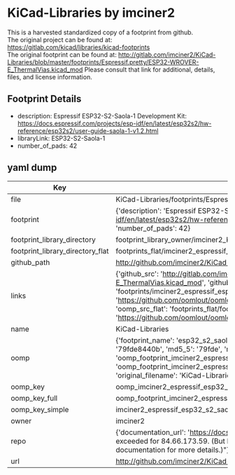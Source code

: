# KiCad-Libraries by imciner2  
This is a harvested standardized copy of a footprint from github.  
The original project can be found at:  
https://gitlab.com/kicad/libraries/kicad-footprints  
The original footprint can be found at:
http://gitlab.com/imciner2/KiCad-Libraries/blob/master/footprints/Espressif.pretty/ESP32-WROVER-E_ThermalVias.kicad_mod
Please consult that link for additional, details, files, and license information.  
## Footprint Details
* description: Espressif ESP32-S2-Saola-1 Development Kit: https://docs.espressif.com/projects/esp-idf/en/latest/esp32s2/hw-reference/esp32s2/user-guide-saola-1-v1.2.html  
* libraryLink: ESP32-S2-Saola-1  
* number_of_pads: 42  
## yaml dump  
| Key | Value |  
| --- | --- |  
| file | KiCad-Libraries/footprints/Espressif.pretty/ESP32-S2-Saola-1.kicad_mod |  
| footprint | {'description': 'Espressif ESP32-S2-Saola-1 Development Kit: https://docs.espressif.com/projects/esp-idf/en/latest/esp32s2/hw-reference/esp32s2/user-guide-saola-1-v1.2.html', 'libraryLink': 'ESP32-S2-Saola-1', 'number_of_pads': 42} |  
| footprint_library_directory | footprint_library_owner/imciner2_KiCad-Libraries |  
| footprint_library_directory_flat | footprints_flat/imciner2_espressif_esp32_s2_saola_1/working |  
| github_path | http://github.com/imciner2/KiCad-Libraries/blob/master/footprints/Espressif.pretty/ESP32-S2-Saola-1.kicad_mod |  
| links | {'github_src': 'http://gitlab.com/imciner2/KiCad-Libraries/blob/master/footprints/Espressif.pretty/ESP32-WROVER-E_ThermalVias.kicad_mod', 'github_src_repo': 'https://gitlab.com/kicad/libraries/kicad-footprints', 'oomp_bot': 'footprints/imciner2_espressif_esp32_s2_saola_1/working', 'oomp_bot_github': 'https://github.com/oomlout/oomlout_oomp_footprint_bot/tree/main/footprints/imciner2_espressif_esp32_s2_saola_1/working', 'oomp_src_flat': 'footprints_flat/footprints_flat/imciner2_espressif_esp32_s2_saola_1/working', 'oomp_src_flat_github': 'https://github.com/oomlout/oomlout_oomp_footprint_src/tree/main/footprints_flat/imciner2_espressif_esp32_s2_saola_1/working'} |  
| name | KiCad-Libraries |  
| oomp | {'footprint_name': 'esp32_s2_saola_1', 'library_name': 'espressif', 'md5': '79fde8440bc33c8848e14a4c95e92f85', 'md5_10': '79fde8440b', 'md5_5': '79fde', 'md5_6': '79fde8', 'oomp_key': 'oomp_imciner2_espressif_esp32_s2_saola_1', 'oomp_key_extra': 'oomp_footprint_imciner2_espressif_esp32_s2_saola_1', 'oomp_key_full': 'oomp_footprint_imciner2_espressif_esp32_s2_saola_1_79fde8', 'oomp_key_simple': 'imciner2_espressif_esp32_s2_saola_1', 'original_filename': 'KiCad-Libraries/footprints/Espressif.pretty/ESP32-S2-Saola-1.kicad_mod', 'owner_name': 'imciner2'} |  
| oomp_key | oomp_imciner2_espressif_esp32_s2_saola_1 |  
| oomp_key_full | oomp_footprint_imciner2_espressif_esp32_s2_saola_1 |  
| oomp_key_simple | imciner2_espressif_esp32_s2_saola_1 |  
| owner | imciner2 |  
| repo | {'documentation_url': 'https://docs.github.com/rest/overview/resources-in-the-rest-api#rate-limiting', 'message': "API rate limit exceeded for 84.66.173.59. (But here's the good news: Authenticated requests get a higher rate limit. Check out the documentation for more details.)"} |  
| url | http://github.com/imciner2/KiCad-Libraries |  

